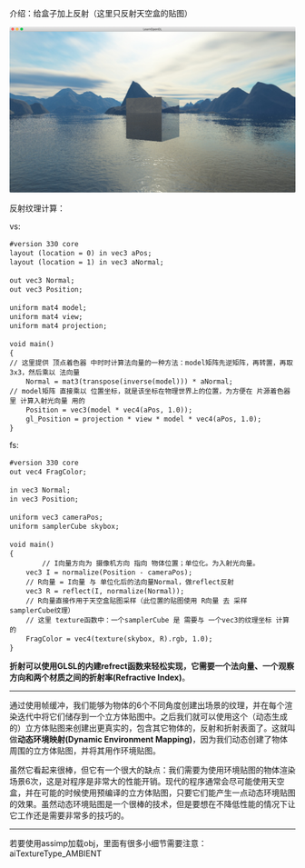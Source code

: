 介绍：给盒子加上反射（这里只反射天空盒的贴图）



![image-20191101225116498](reamd1.png)





反射纹理计算：

vs:

```
#version 330 core
layout (location = 0) in vec3 aPos;
layout (location = 1) in vec3 aNormal;

out vec3 Normal;
out vec3 Position;

uniform mat4 model;
uniform mat4 view;
uniform mat4 projection;

void main()
{
// 这里提供 顶点着色器 中时时计算法向量的一种方法：model矩阵先逆矩阵，再转置，再取3x3，然后乘以 法向量
    Normal = mat3(transpose(inverse(model))) * aNormal; 
// model矩阵 直接乘以 位置坐标，就是该坐标在物理世界上的位置，为方便在 片源着色器 里 计算入射光向量 用的
    Position = vec3(model * vec4(aPos, 1.0)); 
    gl_Position = projection * view * model * vec4(aPos, 1.0);
}
```

fs:

```
#version 330 core
out vec4 FragColor;

in vec3 Normal;
in vec3 Position;

uniform vec3 cameraPos;
uniform samplerCube skybox;

void main()
{    
		// I向量方向为 摄像机方向 指向 物体位置；单位化。为入射光向量。
    vec3 I = normalize(Position - cameraPos); 
    // R向量 = I向量 与 单位化后的法向量Normal，做reflect反射
    vec3 R = reflect(I, normalize(Normal));
    // R向量直接作用于天空盒贴图采样（此位置的贴图使用 R向量 去 采样 samplerCube纹理）
    // 这里 texture函数中：一个samplerCube 是 需要与 一个vec3的纹理坐标 计算的
    FragColor = vec4(texture(skybox, R).rgb, 1.0); 
}
```



**折射可以使用GLSL的内建refrect函数来轻松实现，它需要一个法向量、一个观察方向和两个材质之间的折射率(Refractive Index)**。



---



通过使用帧缓冲，我们能够为物体的6个不同角度创建出场景的纹理，并在每个渲染迭代中将它们储存到一个立方体贴图中。之后我们就可以使用这个（动态生成的）立方体贴图来创建出更真实的，包含其它物体的，反射和折射表面了。这就叫做**动态环境映射(Dynamic Environment Mapping)**，因为我们动态创建了物体周围的立方体贴图，并将其用作环境贴图。

虽然它看起来很棒，但它有一个很大的缺点：我们需要为使用环境贴图的物体渲染场景6次，这是对程序是非常大的性能开销。现代的程序通常会尽可能使用天空盒，并在可能的时候使用预编译的立方体贴图，只要它们能产生一点动态环境贴图的效果。虽然动态环境贴图是一个很棒的技术，但是要想在不降低性能的情况下让它工作还是需要非常多的技巧的。



---



若要使用assimp加载obj，里面有很多小细节需要注意：aiTextureType_AMBIENT
